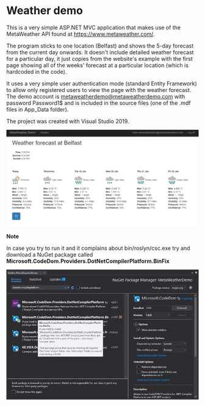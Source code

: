 # Weather demo

This is a very simple ASP.NET MVC application that makes use of the MetaWeather API found at https://www.metaweather.com/.

The program sticks to one location (Belfast) and shows the 5-day forecast from the current day onwards. It doesn't include detailed weather forecast for a particular day, it just copies from the website's example with the first page showing all of the weeks' forecast at a particular location (which is hardcoded in the code). 

It uses a very simple user authentication mode (standard Entity Framework) to allow only registered users to view the page with the weather forecast. The demo account is metaweatherdemo@metaweatherdemo.com with password Password1$ and is included in the source files (one of the .mdf files in App_Data folder).

The project was created with Visual Studio 2019.

![Screenshot example](https://raw.githubusercontent.com/GitHubGeorge/WeatherDemo/main/screenshot.jpg)

**Note**

In case you try to run it and it complains about bin/roslyn/csc.exe try and download a NuGet package called **Microsoft.CodeDom.Providers.DotNetCompilerPlatform.BinFix**

![Screenshot roslyn nuget package](https://raw.githubusercontent.com/GitHubGeorge/WeatherDemo/main/nuget_roslyn.jpg)

